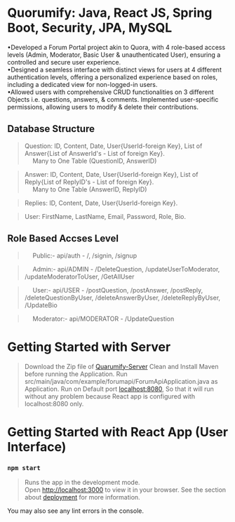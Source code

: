 # Quorumify:  Java, React JS, Spring Boot, Security, JPA, MySQL

•Developed a Forum Portal project akin to Quora, with 4 role-based access levels (Admin, Moderator, Basic User & unauthenticated User), ensuring a controlled and secure user experience. <br>
•Designed a seamless interface with distinct views for users at 4 different authentication levels, offering a personalized experience based on roles, including a dedicated view for non-logged-in users. <br>
•Allowed users with comprehensive CRUD functionalities on 3 different Objects i.e. questions, answers, & comments. Implemented user-specific permissions, allowing users to modify & delete their contributions. <br>

## Database Structure

> Question: ID, Content, Date, User{UserId-foreign Key}, List of Answer{List of AnswerId's - List of foreign Key}. <br>
&emsp; Many to One Table (QuestionID, AnswerID)

> Answer: ID, Content, Date, User{UserId-foreign Key}, List of Reply{List of ReplyID's - List of foreign Key}. <br>
&emsp; Many to One Table (AnswerID, ReplyID)

> Replies: ID, Content, Date, User{UserId-foreign Key}. <br>

> User: FirstName, LastName, Email, Password, Role, Bio. <br>

## Role Based Accses Level 
> &emsp; Public:- api/auth  - /, /signin, /signup <br>

> &emsp; Admin:- api/ADMIN - /DeleteQuestion, /updateUserToModerator, /updateModeratorToUser, /GetAllUser <br>

> &emsp; User:- api/USER - /postQuestion, /postAnswer, /postReply, /deleteQuestionByUser, /deleteAnswerByUser, /deleteReplyByUser, /UpdateBio<br>

> &emsp; Moderator:- api/MODERATOR - /UpdateQuestion <be>

# Getting Started with Server 
> Download the Zip file of [Quarumify-Server](https://github.com/Ronak083/Forum-API)
> Clean and Install Maven before running the Application.
> Run src/main/java/com/example/forumapi/ForumApiApplication.java as Application.
> Run on Default port [localhost:8080](), So that it will run without any problem because React app is configured with localhost:8080 only.

# Getting Started with React App (User Interface)

### `npm start`
> Runs the app in the development mode.\
> Open [http://localhost:3000](http://localhost:3000) to view it in your browser.
> See the section about [deployment](https://facebook.github.io/create-react-app/docs/deployment) for more information.

You may also see any lint errors in the console.
